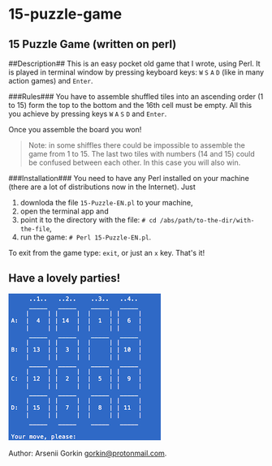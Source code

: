 # 15-puzzle-game
15 Puzzle Game (written on perl)
----

##Description##
This is an easy pocket old game that I wrote, using Perl.
It is played in terminal window by pressing keyboard keys:
`W` `S` `A` `D` (like in many action games) and `Enter`.

###Rules###
You have to assemble shuffled tiles into an ascending order (1 to 15) form the top to the bottom and the 16th cell
must be empty.
All this you achieve by pressing keys `W` `A` `S` `D` and `Enter`.

Once you assemble the board you won!

> Note: in some shiffles there could be impossible to assemble the game from 1 to 15. The last two tiles with numbers (14 and 15) could be confused between each other. In this case you will also win.

###Installation###
You need to have any Perl installed on your machine (there are a lot of distributions now in the Internet).
Just
1. downloda the file `15-Puzzle-EN.pl` to your machine,
2. open the terminal app and
3. point it to the directory with the file: `# cd /abs/path/to-the-dir/with-the-file`,
4. run the game: `# Perl 15-Puzzle-EN.pl`.
 
To exit from the game type: `exit`, or just an `x` key.
That's it!

Have a lovely parties!
----
![picture alt](https://github.com/arseniigorkin/15-puzzle-game/blob/master/15puzzle.png?raw=true "15 puzzle Perl board example")

Author: Arsenii Gorkin <gorkin@protonmail.com>.


